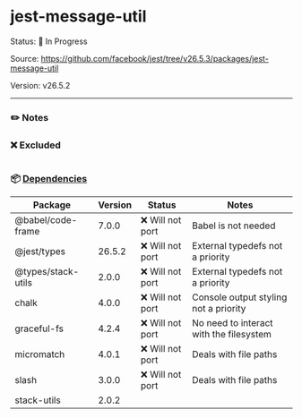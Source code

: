# jest-message-util

 Status: :hammer: In Progress

 Source: https://github.com/facebook/jest/tree/v26.5.3/packages/jest-message-util

 Version: v26.5.2

 ---

 ### :pencil2: Notes

 ### :x: Excluded
 ```
 ```

 ### :package: [Dependencies](https://github.com/facebook/jest/blob/v26.5.3/packages/jest-message-util/package.json)
 | Package | Version | Status | Notes |
 | - | - | - | - |
 | @babel/code-frame | 7.0.0 | :x: Will not port | Babel is not needed |
 | @jest/types | 26.5.2 | :x: Will not port | External typedefs not a priority |
 | @types/stack-utils | 2.0.0 | :x: Will not port | External typedefs not a priority |
 | chalk | 4.0.0 | :x: Will not port | Console output styling not a priority |
 | graceful-fs | 4.2.4 | :x: Will not port | No need to interact with the filesystem |
 | micromatch | 4.0.1 | :x: Will not port | Deals with file paths |
 | slash | 3.0.0 | :x: Will not port | Deals with file paths |
 | stack-utils | 2.0.2 | | |